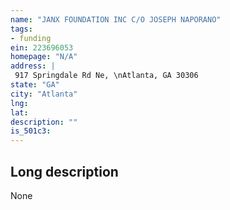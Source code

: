 ```yaml
---
name: "JANX FOUNDATION INC C/O JOSEPH NAPORANO"
tags:
- funding
ein: 223696053
homepage: "N/A"
address: |
 917 Springdale Rd Ne, \nAtlanta, GA 30306
state: "GA"
city: "Atlanta"
lng: 
lat: 
description: ""
is_501c3: 
---
```


## Long description

None
